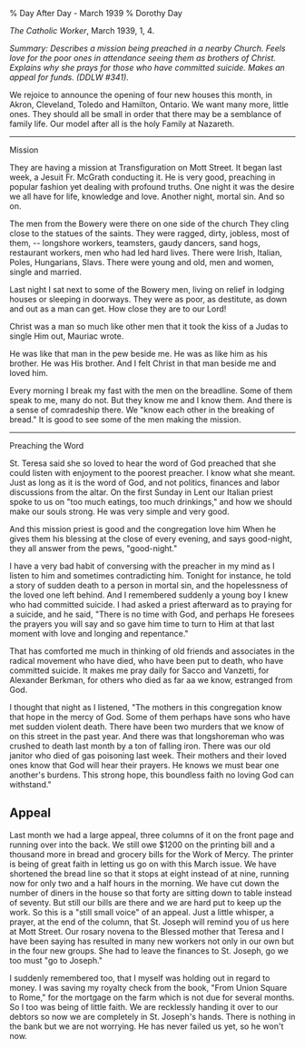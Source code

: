 % Day After Day - March 1939
% Dorothy Day

*The Catholic Worker*, March 1939, 1, 4.

*Summary: Describes a mission being preached in a nearby Church. Feels
love for the poor ones in attendance seeing them as brothers of Christ.
Explains why she prays for those who have committed suicide. Makes an
appeal for funds. (DDLW \#341).*

We rejoice to announce the opening of four new houses this month, in
Akron, Cleveland, Toledo and Hamilton, Ontario. We want many more,
little ones. They should all be small in order that there may be a
semblance of family life. Our model after all is the holy Family at
Nazareth.

****

Mission

They are having a mission at Transfiguration on Mott Street. It began
last week, a Jesuit Fr. McGrath conducting it. He is very good,
preaching in popular fashion yet dealing with profound truths. One night
it was the desire we all have for life, knowledge and love. Another
night, mortal sin. And so on.

The men from the Bowery were there on one side of the church They cling
close to the statues of the saints. They were ragged, dirty, jobless,
most of them, -- longshore workers, teamsters, gaudy dancers, sand hogs,
restaurant workers, men who had led hard lives. There were Irish,
Italian, Poles, Hungarians, Slavs. There were young and old, men and
women, single and married.

Last night I sat next to some of the Bowery men, living on relief in
lodging houses or sleeping in doorways. They were as poor, as destitute,
as down and out as a man can get. How close they are to our Lord!

Christ was a man so much like other men that it took the kiss of a Judas
to single Him out, Mauriac wrote.

He was like that man in the pew beside me. He was as like him as his
brother. He was His brother. And I felt Christ in that man beside me and
loved him.

Every morning I break my fast with the men on the breadline. Some of
them speak to me, many do not. But they know me and I know them. And
there is a sense of comradeship there. We "know each other in the
breaking of bread." It is good to see some of the men making the
mission.

****

Preaching the Word

St. Teresa said she so loved to hear the word of God preached that she
could listen with enjoyment to the poorest preacher. I know what she
meant. Just as long as it is the word of God, and not politics, finances
and labor discussions from the altar. On the first Sunday in Lent our
Italian priest spoke to us on "too much eatings, too much drinkings,"
and how we should make our souls strong. He was very simple and very
good.

And this mission priest is good and the congregation love him When he
gives them his blessing at the close of every evening, and says
good-night, they all answer from the pews, "good-night."

I have a very bad habit of conversing with the preacher in my mind as I
listen to him and sometimes contradicting him. Tonight for instance, he
told a story of sudden death to a person in mortal sin, and the
hopelessness of the loved one left behind. And I remembered suddenly a
young boy I knew who had committed suicide. I had asked a priest
afterward as to praying for a suicide, and he said, "There is no time
with God, and perhaps He foresees the prayers you will say and so gave
him time to turn to Him at that last moment with love and longing and
repentance."

That has comforted me much in thinking of old friends and associates in
the radical movement who have died, who have been put to death, who have
committed suicide. It makes me pray daily for Sacco and Vanzetti, for
Alexander Berkman, for others who died as far aa we know, estranged from
God.

I thought that night as I listened, "The mothers in this congregation
know that hope in the mercy of God. Some of them perhaps have sons who
have met sudden violent death. There have been two murders that we know
of on this street in the past year. And there was that longshoreman who
was crushed to death last month by a ton of falling iron. There was our
old janitor who died of gas poisoning last week. Their mothers and their
loved ones know that God will hear their prayers. He knows we must bear
one another's burdens. This strong hope, this boundless faith no loving
God can withstand."

Appeal
------

Last month we had a large appeal, three columns of it on the front page
and running over into the back. We still owe \$1200 on the printing bill
and a thousand more in bread and grocery bills for the Work of Mercy.
The printer is being of great faith in letting us go on with this March
issue. We have shortened the bread line so that it stops at eight
instead of at nine, running now for only two and a half hours in the
morning. We have cut down the number of diners in the house so that
forty are sitting down to table instead of seventy. But still our bills
are there and we are hard put to keep up the work. So this is a "still
small voice" of an appeal. Just a little whisper, a prayer, at the end
of the column, that St. Joseph will remind you of us here at Mott
Street. Our rosary novena to the Blessed mother that Teresa and I have
been saying has resulted in many new workers not only in our own but in
the four new groups. She had to leave the finances to St. Joseph, go we
too must "go to Joseph."

I suddenly remembered too, that I myself was holding out in regard to
money. I was saving my royalty check from the book, "From Union Square
to Rome," for the mortgage on the farm which is not due for several
months. So I too was being of little faith. We are recklessly handing it
over to our debtors so now we are completely in St. Joseph's hands.
There is nothing in the bank but we are not worrying. He has never
failed us yet, so he won't now.

